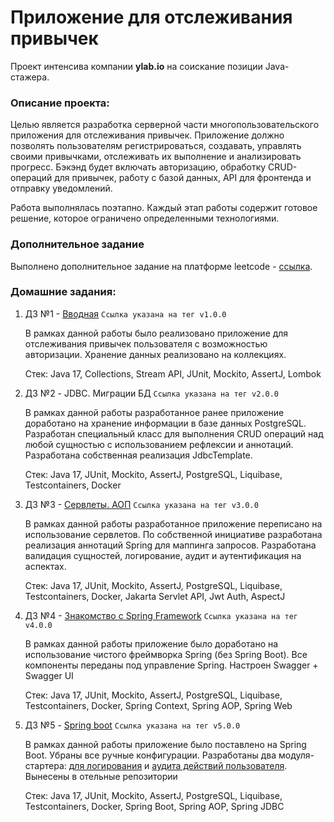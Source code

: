 # Приложение для отслеживания привычек
Проект интенсива компании **ylab.io** на соискание позиции Java-стажера.

### Описание проекта:
Целью является разработка серверной части многопользовательского приложения для отслеживания привычек.
Приложение должно позволять пользователям регистрироваться, создавать, управлять своими привычками, отслеживать их
выполнение и анализировать прогресс. Бэкэнд будет включать авторизацию, обработку CRUD-операций для привычек, работу с
базой данных, API для фронтенда и отправку уведомлений.

Работа выполнялась поэтапно. Каждый этап работы содержит готовое решение, которое ограничено определенными технологиями.

### Дополнительное задание
Выполнено дополнительное задание на платформе leetcode - [ссылка](leetcode.png).

### Домашние задания:
1. ДЗ №1 - [Вводная](https://github.com/sabitovka/ylab-java-v/tree/v1.0.0) `Ссылка указана на тег v1.0.0`
   
   В рамках данной работы было реализовано приложение для отслеживания привычек пользователя с возможностью авторизации. Хранение данных реализовано на коллекциях.

   Стек: Java 17, Collections, Stream API, JUnit, Mockito, AssertJ, Lombok

2. ДЗ №2 - JDBC. Миграции БД `Ссылка указана на тег v2.0.0`

   В рамках данной работы разработанное ранее приложение доработано на хранение информации в базе данных PostgreSQL.
   Разработан специальный класс для выполнения CRUD операций над любой сущностью с использованием рефлексии и аннотаций.
   Разработана собственная реализация JdbcTemplate.

   Стек: Java 17, JUnit, Mockito, AssertJ, PostgreSQL, Liquibase, Testcontainers, Docker

3. ДЗ №3 - [Сервлеты. АОП](https://github.com/sabitovka/ylab-java-v/tree/v3.0.0) `Ссылка указана на тег v3.0.0`

   В рамках данной работы разработанное приложение переписано на использование сервлетов. По собственной инициативе разработана реализация аннотаций Spring для маппинга запросов.
   Разработана валидация сущностей, логирование, аудит и аутентификация на аспектах.

   Стек: Java 17, JUnit, Mockito, AssertJ, PostgreSQL, Liquibase, Testcontainers, Docker, Jakarta Servlet API, Jwt Auth, AspectJ 

4. ДЗ №4 - [Знакомство с Spring Framework](https://github.com/sabitovka/ylab-java-v/tree/v4.0.0) `Ссылка указана на тег v4.0.0`

   В рамках данной работы приложение было доработано на использование чистого фреймворка Spring (без Spring Boot).
   Все компоненты переданы под управление Spring. Настроен Swagger + Swagger UI

   Стек: Java 17, JUnit, Mockito, AssertJ, PostgreSQL, Liquibase, Testcontainers, Docker, Spring Context, Spring AOP, Spring Web

5. ДЗ №5 - [Spring boot](https://github.com/sabitovka/ylab-java-v/tree/v5.0.0) `Ссылка указана на тег v5.0.0`

   В рамках данной работы приложение было поставлено на Spring Boot. Убраны все ручные конфигурации. Разработаны два модуля-стартера:
   [для логирования](https://github.com/sabitovka/logging-starter) и [аудита действий пользователя](https://github.com/sabitovka/audit-starter). Вынесены в отельные репозитории

   Стек: Java 17, JUnit, Mockito, AssertJ, PostgreSQL, Liquibase, Testcontainers, Docker, Spring Boot, Spring AOP, Spring JDBC
